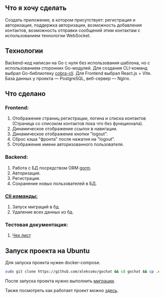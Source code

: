<h2>Что я хочу сделать</h2>
<p>Создать приложение, в котором присутствует: регистрация и авторизация, поддержка авторизации, возможность добавления контактов, возможность отправки сообщений этим контактам с использованием технологии WebSocket.</p>
<h2>Технологии</h2>
<p>Backend-код написан на Go с нуля без использования шаблона, но с использованием сторонних Go-модулей. Для создания CLI-команд выбрал Go-библиотеку <a href="https://github.com/spf13/cobra">cobra-cli</a>. Для Frontend выбрал React.js + Vite. База данных у проекта — PostgreSQL, веб-сервер — Nginx.</p>
<h2>Что сделано</h2>
<h3>Frontend:</a></h3>
<ol>
  <li>Отображение страниц регистрации, логина и списка контактов (Страница со списоком контактов пока что без функционала).</li>
  <li>Динамическое отображение ссылок в навигации.</li>
  <li>Динамическое отображение кнопки "logout".</li>
  <li>Сброс кэша "фронта" после нажатия на "logout".</li>
  <li>Отображение имени авторизованного пользователя.</li>
</ol>
<h3>Backend:</a></h3>
<ol>
  <li>Работа с БД посредством ORM <a href="https://github.com/go-gorm/gorm">gorm</a>.</li>
  <li>Авторизация.</li>
  <li>Регистрация.</li>
  <li>Сохранение новых пользователей в БД.</li>
</ol>
<h3><a href="https://github.com/alekssmv/gochat/tree/main/Cli">Cli команды:</a></h3>
<ol>
  <li>Запуск миграций в бд.</li>
  <li>Удаление всех данных из бд.</li>
</ol>
<h3>Тестовая документация:</a></h3>
<ol>
  <li><a href="https://docs.google.com/spreadsheets/d/1j8t9UMbRxWT9KtvN-fLcNyhz7qGfPgp8y7wH0q3xWBM/edit?usp=sharing">Чек лист</a></li>
</ol>
<h2>Запуск проекта на Ubuntu</h2>
<p>Для запуска проекта нужен docker-compose.</p>

```bash
sudo git clone https://github.com/alekssmv/gochat && cd gochat && cp .env.example .env && sudo docker-compose up --build
```
<p>После запуска проекта нужно выполнить <a href="https://github.com/alekssmv/gochat/tree/main/Cli">миграции</a>.</p>
<p>Также посмотреть как работает проект можно <a href=http://194.35.13.18:81/>здесь</a>.</p>

